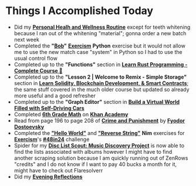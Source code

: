 # Things I Accomplished Today

- Did my **[Personal Healh and Wellness Routine](../../routines/personal-health-and-wellness-routine-2024-week-4.md)** except for teeth whitening because I ran out of the whitening "material"; gonna order a new batch next week
- Completed the **"[Bob](https://exercism.org/tracks/python/exercises/bob)"** **[Exercism](https://exercism.org)** **Python** exercise but it would not allow me to use the new match case "system" in Python so I had to use the usual control flow
- Completed up to the **"Functions"** section in **[Learn Rust Programming - Complete Course 🦀](https://www.youtube.com/watch?v=BpPEoZW5IiY)**
- Completed up to the **"Lesson 2 | Welcome to Remix - Simple Storage"** section in **[Learn Solidity, Blockchain Development, & Smart Contracts](https://www.youtube.com/watch?v=umepbfKp5rI)**; the same stuff covered in the much older course but updated so already more useful and a good refresher
- Completed up to the **"Graph Editor"** section in **[Build a Virtual World Filled with Self-Driving Cars](https://www.youtube.com/watch?v=5iHejdqYIa8)**
- Completed **[6th Grade Math](https://www.khanacademy.org/math/cc-sixth-grade-math)** on **[Khan Academy](https://www.khanacademy.org)**
- Read from page 196 to page 208 of **[Crime and Punishment](https://www.goodreads.com/book/show/7144.Crime_and_Punishment)** by **[Fyodor Dostoevsky](https://www.goodreads.com/author/show/3137322.Fyodor_Dostoevsky)**
- Completed the **["Hello World"](https://exercism.org/tracks/nim/exercises/hello-world)** and **["Reverse String"](https://exercism.org/tracks/nim/exercises/reverse-string)** **Nim** exercises for **[Exercism](https://exercism.org)**'s **[#48in24](https://exercism.org/challenges/48in24)** challenge
- Spider for my **[Disc List Scout: Music Discovery Project](https://github.com/evorhard/Disc-List-Scout--Music-Discovery)** is now able to find the lists associated with albums however I might have to find another scraping solution because I am quickly running out of ZenRows "credits" and I do not know if I want to pay 40 bucks a month for it, might have to check out Flaresolverr
- Did my **[Evening Reflections](../../routines/evening-reflections.md)**
